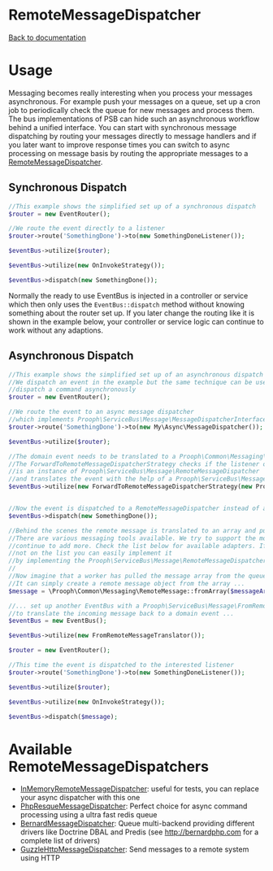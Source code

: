 RemoteMessageDispatcher
==============================

[Back to documentation](../README.md#documentation)

# Usage

Messaging becomes really interesting when you process your messages asynchronous. For example push your messages on a queue,
set up a cron job to periodically check the queue for new messages and process them. The bus implementations of PSB can
hide such an asynchronous workflow behind a unified interface. You can start with synchronous message dispatching by
routing your messages directly to message handlers and if you later want to improve response times you can switch to
async processing on message basis by routing the appropriate messages to a [RemoteMessageDispatcher](../src/Prooph/ServiceBus/Message/RemoteMessageDispatcher.php).

## Synchronous Dispatch
```php
//This example shows the simplified set up of a synchronous dispatch
$router = new EventRouter();

//We route the event directly to a listener
$router->route('SomethingDone')->to(new SomethingDoneListener());

$eventBus->utilize($router);

$eventBus->utilize(new OnInvokeStrategy());

$eventBus->dispatch(new SomethingDone());
```

Normally the ready to use EventBus is injected in a controller or service which then only uses the `EventBus::dispatch`
method without knowing something about the router set up. If you later change the routing like it is shown in the example below,
your controller or service logic can continue to work without any adaptions.

## Asynchronous Dispatch
```php
//This example shows the simplified set up of an asynchronous dispatch
//We dispatch an event in the example but the same technique can be used to
//dispatch a command asynchronously
$router = new EventRouter();

//We route the event to an async message dispatcher
//which implements Prooph\ServiceBus\Message\MessageDispatcherInterface
$router->route('SomethingDone')->to(new My\Async\MessageDispatcher());

$eventBus->utilize($router);

//The domain event needs to be translated to a Prooph\Common\Messaging\RemoteMessage
//The ForwardToRemoteMessageDispatcherStrategy checks if the listener of the event
//is an instance of Prooph\ServiceBus\Message\RemoteMessageDispatcher
//and translates the event with the help of a Prooph\ServiceBus\Message\ToRemoteMessageTranslator
$eventBus->utilize(new ForwardToRemoteMessageDispatcherStrategy(new ProophDomainMessageToRemoteMessageTranslator()));


//Now the event is dispatched to a RemoteMessageDispatcher instead of a listener
$eventBus->dispatch(new SomethingDone());

//Behind the scenes the remote message is translated to an array and pushed on a message queue
//There are various messaging tools available. We try to support the most important ones and
//continue to add more. Check the list below for available adapters. If your favorite adapter is
//not on the list you can easily implement it
//by implementing the Prooph\ServiceBus\Message\RemoteMessageDispatcher interface
//
//Now imagine that a worker has pulled the message array from the queue and want to process it
//It can simply create a remote message object from the array ...
$message = \Prooph\Common\Messaging\RemoteMessage::fromArray($messageArr);

//... set up another EventBus with a Prooph\ServiceBus\Message\FromRemoteMessageTranslator
//to translate the incoming message back to a domain event ...
$eventBus = new EventBus();

$eventBus->utilize(new FromRemoteMessageTranslator());

$router = new EventRouter();

//This time the event is dispatched to the interested listener
$router->route('SomethingDone')->to(new SomethingDoneListener());

$eventBus->utilize($router);

$eventBus->utilize(new OnInvokeStrategy());

$eventBus->dispatch($message);
```

# Available RemoteMessageDispatchers

- [InMemoryRemoteMessageDispatcher](../src/Prooph/ServiceBus/Message/InMemoryRemoteMessageDispatcher.php): useful for tests,
  you can replace your async dispatcher with this one 
- [PhpResqueMessageDispatcher](https://github.com/prooph/psb-php-resque-dispatcher): Perfect choice for async 
  command processing using a ultra fast redis queue
- [BernardMessageDispatcher](https://github.com/prooph/psb-bernard-dispatcher): Queue multi-backend providing different
  drivers like Doctrine DBAL and Predis (see http://bernardphp.com for a complete list of drivers)
- [GuzzleHttpMessageDispatcher](https://github.com/prooph/psb-http-dispatcher): Send messages to a remote system using
  HTTP
